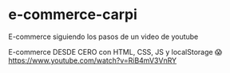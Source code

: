 # e-commerce-carpi
E-commerce siguiendo los pasos de un video de youtube

E-commerce DESDE CERO con HTML, CSS, JS y localStorage 😱
https://www.youtube.com/watch?v=RiB4mV3VnRY
